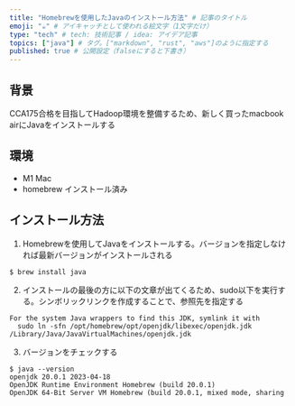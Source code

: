 ```yaml
---
title: "Homebrewを使用したJavaのインストール方法" # 記事のタイトル
emoji: "☕️" # アイキャッチとして使われる絵文字（1文字だけ）
type: "tech" # tech: 技術記事 / idea: アイデア記事
topics: ["java"] # タグ。["markdown", "rust", "aws"]のように指定する
published: true # 公開設定（falseにすると下書き）
---
```


## 背景
CCA175合格を目指してHadoop環境を整備するため、新しく買ったmacbook airにJavaをインストールする

## 環境
- M1 Mac
- homebrew インストール済み

## インストール方法
1. Homebrewを使用してJavaをインストールする。バージョンを指定しなければ最新バージョンがインストールされる
```
$ brew install java
```

2. インストールの最後の方に以下の文章が出てくるため、sudo以下を実行する。シンボリックリンクを作成することで、参照先を指定する
```
For the system Java wrappers to find this JDK, symlink it with
  sudo ln -sfn /opt/homebrew/opt/openjdk/libexec/openjdk.jdk /Library/Java/JavaVirtualMachines/openjdk.jdk
```

3. バージョンをチェックする
```
$ java --version
openjdk 20.0.1 2023-04-18
OpenJDK Runtime Environment Homebrew (build 20.0.1)
OpenJDK 64-Bit Server VM Homebrew (build 20.0.1, mixed mode, sharing
```